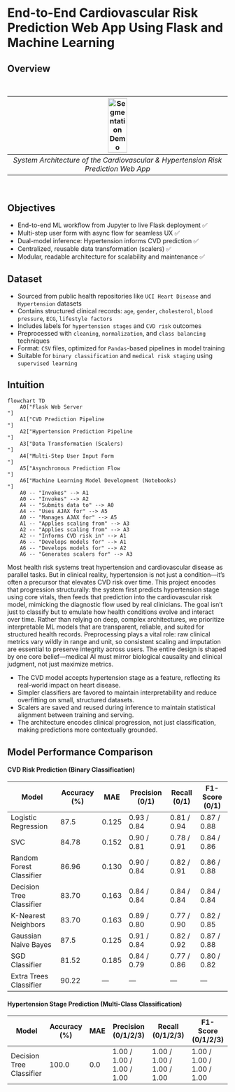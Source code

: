# End-to-End Cardiovascular Risk Prediction Web App Using Flask and Machine Learning

## Overview
<br>

| <img src="https://github.com/leovidith/Cardio-Vascular-Risk-Prediction/blob/master/Flowchar%20for%20CVD.png" width="30%" alt="Segmentation Demo"> |
|:--:|
| *System Architecture of the Cardiovascular & Hypertension Risk Prediction Web App* |

<br>


## Objectives
- End-to-end ML workflow from Jupyter to live Flask deployment ✅  
- Multi-step user form with async flow for seamless UX ✅  
- Dual-model inference: Hypertension informs CVD prediction ✅  
- Centralized, reusable data transformation (scalers) ✅  
- Modular, readable architecture for scalability and maintenance ✅  


## Dataset
- Sourced from public health repositories like `UCI Heart Disease` and `Hypertension` datasets  
- Contains structured clinical records: `age`, `gender`, `cholesterol`, `blood pressure`, `ECG`, `lifestyle factors`  
- Includes labels for `hypertension stages` and `CVD risk` outcomes  
- Preprocessed with `cleaning`, `normalization`, and `class balancing` techniques  
- Format: `CSV` files, optimized for `Pandas`-based pipelines in model training  
- Suitable for `binary classification` and `medical risk staging` using `supervised learning`


## Intuition
```mermaid
flowchart TD
    A0["Flask Web Server
"]
    A1["CVD Prediction Pipeline
"]
    A2["Hypertension Prediction Pipeline
"]
    A3["Data Transformation (Scalers)
"]
    A4["Multi-Step User Input Form
"]
    A5["Asynchronous Prediction Flow
"]
    A6["Machine Learning Model Development (Notebooks)
"]
    A0 -- "Invokes" --> A1
    A0 -- "Invokes" --> A2
    A4 -- "Submits data to" --> A0
    A4 -- "Uses AJAX for" --> A5
    A0 -- "Manages AJAX for" --> A5
    A1 -- "Applies scaling from" --> A3
    A2 -- "Applies scaling from" --> A3
    A2 -- "Informs CVD risk in" --> A1
    A6 -- "Develops models for" --> A1
    A6 -- "Develops models for" --> A2
    A6 -- "Generates scalers for" --> A3
```

Most health risk systems treat hypertension and cardiovascular disease as parallel tasks. But in clinical reality, hypertension is not just a condition—it’s often a precursor that elevates CVD risk over time. This project encodes that progression structurally: the system first predicts hypertension stage using core vitals, then feeds that prediction into the cardiovascular risk model, mimicking the diagnostic flow used by real clinicians. The goal isn’t just to classify but to emulate how health conditions evolve and interact over time. Rather than relying on deep, complex architectures, we prioritize interpretable ML models that are transparent, reliable, and suited for structured health records. Preprocessing plays a vital role: raw clinical metrics vary wildly in range and unit, so consistent scaling and imputation are essential to preserve integrity across users. The entire design is shaped by one core belief—medical AI must mirror biological causality and clinical judgment, not just maximize metrics.

- The CVD model accepts hypertension stage as a feature, reflecting its real-world impact on heart disease.  
- Simpler classifiers are favored to maintain interpretability and reduce overfitting on small, structured datasets.  
- Scalers are saved and reused during inference to maintain statistical alignment between training and serving.  
- The architecture encodes clinical progression, not just classification, making predictions more contextually grounded.

## Model Performance Comparison
#### CVD Risk Prediction (Binary Classification)

| Model                    | Accuracy (%) | MAE     | Precision (0/1) | Recall (0/1) | F1-Score (0/1) |
|--------------------------|--------------|---------|------------------|---------------|----------------|
| Logistic Regression      | 87.5         | 0.125   | 0.93 / 0.84      | 0.81 / 0.94    | 0.87 / 0.88     |
| SVC                      | 84.78        | 0.152   | 0.90 / 0.81      | 0.78 / 0.91    | 0.84 / 0.86     |
| Random Forest Classifier | 86.96        | 0.130   | 0.90 / 0.84      | 0.82 / 0.91    | 0.86 / 0.88     |
| Decision Tree Classifier | 83.70        | 0.163   | 0.84 / 0.84      | 0.84 / 0.84    | 0.84 / 0.84     |
| K-Nearest Neighbors      | 83.70        | 0.163   | 0.89 / 0.80      | 0.77 / 0.90    | 0.82 / 0.85     |
| Gaussian Naive Bayes     | 87.5         | 0.125   | 0.91 / 0.84      | 0.82 / 0.92    | 0.87 / 0.88     |
| SGD Classifier           | 81.52        | 0.185   | 0.84 / 0.79      | 0.77 / 0.86    | 0.80 / 0.82     |
| Extra Trees Classifier   | 90.22        | —       | —                | —              | —               |

#### Hypertension Stage Prediction (Multi-Class Classification)

| Model                    | Accuracy (%) | MAE     | Precision (0/1/2/3) | Recall (0/1/2/3) | F1-Score (0/1/2/3) |
|--------------------------|--------------|---------|----------------------|-------------------|---------------------|
| Decision Tree Classifier | 100.0        | 0.0     | 1.00 / 1.00 / 1.00 / 1.00 | 1.00 / 1.00 / 1.00 / 1.00 | 1.00 / 1.00 / 1.00 / 1.00 |
